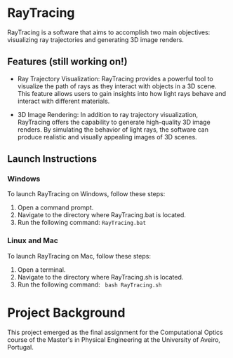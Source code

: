 # RayTracing
RayTracing is a software that aims to accomplish two main objectives: visualizing ray trajectories and generating 3D image renders.

## Features (still working on!)

- Ray Trajectory Visualization: RayTracing provides a powerful tool to visualize the path of rays as they interact with objects in a 3D scene. This feature allows users to gain insights into how light rays behave and interact with different materials.

- 3D Image Rendering: In addition to ray trajectory visualization, RayTracing offers the capability to generate high-quality 3D image renders. By simulating the behavior of light rays, the software can produce realistic and visually appealing images of 3D scenes.

## Launch Instructions

### Windows
To launch RayTracing on Windows, follow these steps:
1. Open a command prompt.
2. Navigate to the directory where RayTracing.bat is located.
3. Run the following command: `RayTracing.bat`

### Linux and Mac
To launch RayTracing on Mac, follow these steps:
1. Open a terminal.
2. Navigate to the directory where RayTracing.sh is located.
3. Run the following command: ` bash RayTracing.sh`

# Project Background
This project emerged as the final assignment for the Computational Optics course of the Master's in Physical Engineering at the University of Aveiro, Portugal.